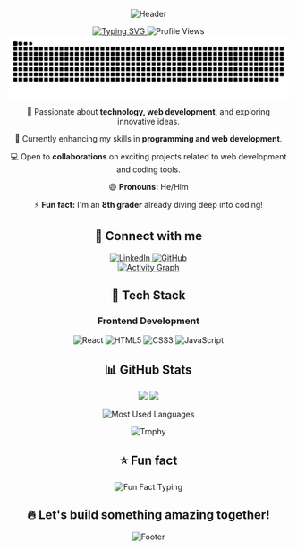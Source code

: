<div align="center">

![Header](https://capsule-render.vercel.app/api?type=waving&color=0:1e00ff,100:0077ff&height=300&section=header&text=Hi%20👋,%20I'm%20Suryanshu%20Nabheet&fontSize=40&fontColor=ffffff&animation=fadeIn&fontAlignY=35&desc=Passionate%20Developer%20|%208th%20Grade%20Coder&descAlignY=55)

<!-- Typing SVG -->
<a href="https://git.io/typing-svg">
  <img src="https://readme-typing-svg.demolab.com?font=Fira+Code&size=25&duration=3000&pause=1000&color=0077FF&center=true&vCenter=true&width=435&lines=Full+Stack+Developer;Web+Development+Enthusiast;Always+Learning+New+Things" alt="Typing SVG" />
</a>

<!-- Profile Views Counter -->
<img src="https://komarev.com/ghpvc/?username=Suryanshu-Nabheet&style=for-the-badge&color=0077ff" alt="Profile Views" />

<!-- Animated Snake -->
<picture>
  <source media="(prefers-color-scheme: dark)" srcset="https://raw.githubusercontent.com/platane/snk/output/github-contribution-grid-snake-dark.svg" />
  <source media="(prefers-color-scheme: light)" srcset="https://raw.githubusercontent.com/platane/snk/output/github-contribution-grid-snake.svg" />
  <img alt="github-snake" src="https://raw.githubusercontent.com/platane/snk/output/github-contribution-grid-snake-dark.svg" />
</picture>

<br>

🚀 Passionate about **technology, web development**, and exploring innovative ideas.

🌱 Currently enhancing my skills in **programming and web development**.

💻 Open to **collaborations** on exciting projects related to web development and coding tools.

😄 **Pronouns:** He/Him

⚡ **Fun fact:** I'm an **8th grader** already diving deep into coding!

## 🌟 Connect with me

<!-- Animated Social Links -->
<div align="center">
  <a href="https://www.linkedin.com/in/suryanshu-nabheet/" target="_blank">
    <img src="https://img.shields.io/badge/LinkedIn-%230077B5.svg?&style=for-the-badge&logo=linkedin&logoColor=white" alt="LinkedIn" />
  </a>
  <a href="https://github.com/Suryanshu-Nabheet" target="_blank">
    <img src="https://img.shields.io/badge/GitHub-%23181717.svg?&style=for-the-badge&logo=github&logoColor=white" alt="GitHub" />
  </a>
</div>



<!-- Animated Activity Graph -->
<a href="https://github.com/ashutosh00710/github-readme-activity-graph">
  <img alt="Activity Graph" src="https://github-readme-activity-graph.vercel.app/graph?username=Suryanshu-Nabheet&theme=react-dark&hide_border=true&area=true&bg_color=0d1117&color=1e00ff&line=0077ff&point=ffffff" />
</a>

## 🚀 Tech Stack

### Frontend Development
<div align="center">
  
  ![React](https://img.shields.io/badge/React-%2320232a.svg?style=for-the-badge&logo=react&logoColor=%2361DAFB)
  ![HTML5](https://img.shields.io/badge/HTML5-%23E34F26.svg?style=for-the-badge&logo=html5&logoColor=white)
  ![CSS3](https://img.shields.io/badge/CSS3-%231572B6.svg?style=for-the-badge&logo=css3&logoColor=white)
  ![JavaScript](https://img.shields.io/badge/JavaScript-%23F7DF1E.svg?style=for-the-badge&logo=javascript&logoColor=black)
  
</div>

## 📊 GitHub Stats

<!-- Animated Stats Cards -->
<p align="center">
  <img width="49%" src="https://github-readme-stats.vercel.app/api?username=Suryanshu-Nabheet&show_icons=true&theme=tokyonight&hide_border=true&bg_color=0d1117" />
  <img width="49%" src="https://github-readme-streak-stats.herokuapp.com/?user=Suryanshu-Nabheet&theme=tokyonight&hide_border=true&background=0d1117" />
</p>

<img src="https://github-readme-stats.vercel.app/api/top-langs/?username=Suryanshu-Nabheet&layout=compact&theme=tokyonight&hide_border=true&bg_color=0d1117" alt="Most Used Languages" />

<!-- Animated Trophies -->
<p align="center">
  <img src="https://github-profile-trophy.vercel.app/?username=Suryanshu-Nabheet&theme=discord&no-frame=true&row=1&column=7&margin-w=15&margin-h=15" alt="Trophy" />
</p>



## ⭐ Fun fact
<img src="https://readme-typing-svg.demolab.com?font=Fira+Code&size=22&duration=3000&pause=1000&color=0077FF&center=true&vCenter=true&width=435&lines=Always+curious%2C+always+learning!" alt="Fun Fact Typing" />

## 🔥 Let's build something amazing together!

![Footer](https://capsule-render.vercel.app/api?type=waving&color=0:0077ff,100:1e00ff&height=120&section=footer)

</div>
